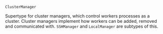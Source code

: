 ```
ClusterManager
```

Supertype for cluster managers, which control workers processes as a cluster. Cluster managers implement how workers can be added, removed and communicated with. `SSHManager` and `LocalManager` are subtypes of this.
